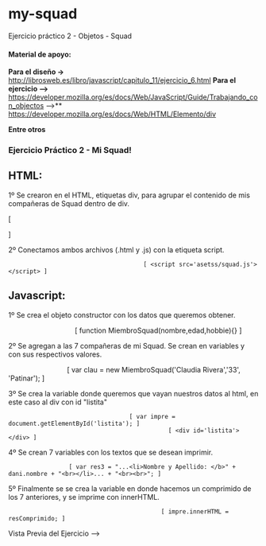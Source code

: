 # my-squad
Ejercicio práctico 2 - Objetos - Squad

#### Material de apoyo:
**Para el diseño ->** http://librosweb.es/libro/javascript/capitulo_11/ejercicio_6.html
**Para el ejercicio -->** https://developer.mozilla.org/es/docs/Web/JavaScript/Guide/Trabajando_con_objectos
                    -->** https://developer.mozilla.org/es/docs/Web/HTML/Elemento/div


**Entre otros**




### Ejercicio Práctico 2 - Mi Squad!

## HTML:
1º Se crearon en el HTML, etiquetas div, para agrupar el contenido de mis compañeras de Squad dentro de div.

[ <div id='listita'></div> ]


2º Conectamos ambos archivos (.html y .js) con la etiqueta script.

                                          [ <script src='asetss/squad.js'></script> ]
                                                     

## Javascript:
1º Se crea el objeto constructor con los datos que queremos obtener.

                                        [ function MiembroSquad(nombre,edad,hobbie){} ]

2º Se agregan a las 7 compañeras de mi Squad. Se crean en variables y con sus respectivos valores.

                               [ var clau = new MiembroSquad('Claudia Rivera','33', 'Patinar'); ]
                                          
3º Se crea la variable donde queremos que vayan nuestros datos al html, en este caso al div con id "listita"

                                      [ var impre = document.getElementById('listita'); ]
                                                 [ <div id='listita'></div> ]
                                          
4º Se crean 7 variables con los textos que se desean imprimir.

                     [ var res3 = "...<li>Nombre y Apellido: </b>" + dani.nombre + "<br></li>... + "<br><br>"; ]
                                           
5º Finalmente se se crea la variable en donde hacemos un comprimido de los 7 anteriores, y se imprime con innerHTML.

                                               [ impre.innerHTML = resComprimido; ]


Vista Previa del Ejercicio --> 
